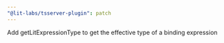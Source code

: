 ```yaml
---
"@lit-labs/tsserver-plugin": patch
---
```


Add getLitExpressionType to get the effective type of a binding expression
